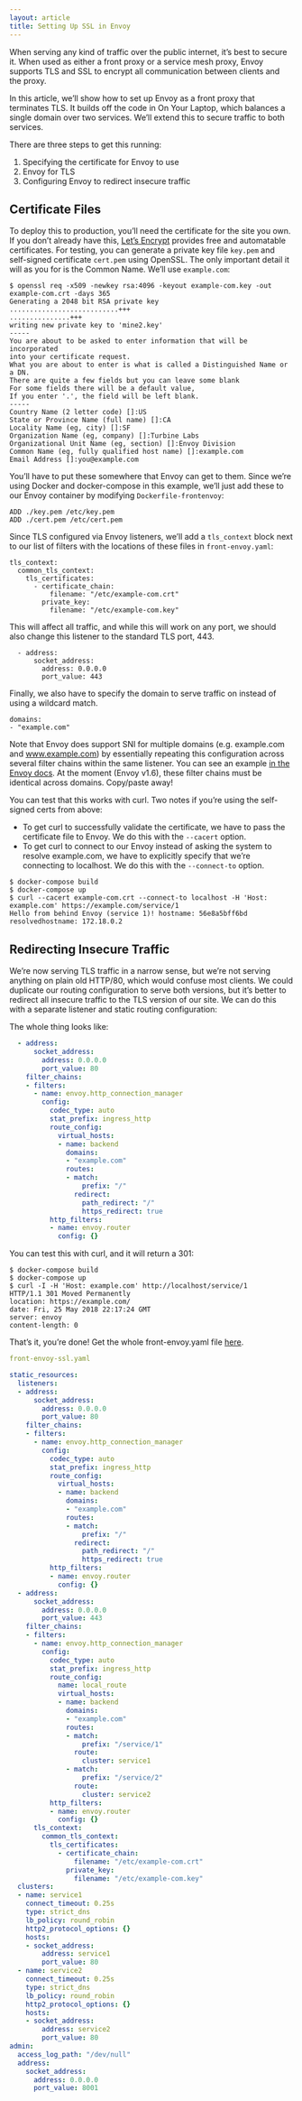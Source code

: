 ```yaml
---
layout: article
title: Setting Up SSL in Envoy
---
```


[//]: # ( Copyright 2018 Turbine Labs, Inc.                                   )
[//]: # ( you may not use this file except in compliance with the License.    )
[//]: # ( You may obtain a copy of the License at                             )
[//]: # (                                                                     )
[//]: # (     http://www.apache.org/licenses/LICENSE-2.0                      )
[//]: # (                                                                     )
[//]: # ( Unless required by applicable law or agreed to in writing, software )
[//]: # ( distributed under the License is distributed on an "AS IS" BASIS,   )
[//]: # ( WITHOUT WARRANTIES OR CONDITIONS OF ANY KIND, either express or     )
[//]: # ( implied. See the License for the specific language governing        )
[//]: # ( permissions and limitations under the License.                      )

[//]: # (Setting Up SSL in Envoy)

When serving any kind of traffic over the public internet, it’s best to secure
it. When used as either a front proxy or a service mesh proxy, Envoy supports
TLS and SSL to encrypt all communication between clients and the proxy.

In this article, we’ll show how to set up Envoy as a front proxy that
terminates TLS. It builds off the code in On Your Laptop, which balances a
single domain over two services. We’ll extend this to secure traffic to both
services.

There are three steps to get this running:

1. Specifying the certificate for Envoy to use
2.  Envoy for TLS
3. Configuring Envoy to redirect insecure traffic

## Certificate Files

To deploy this to production, you’ll need the certificate for the site you own.
If you don’t already have this, [Let’s Encrypt](https://letsencrypt.org)
provides free and automatable certificates. For testing, you can generate a
private key file `key.pem` and self-signed certificate `cert.pem` using
OpenSSL. The only important detail it will as you for is the Common Name. We’ll
use `example.com`:

```console
$ openssl req -x509 -newkey rsa:4096 -keyout example-com.key -out example-com.crt -days 365
Generating a 2048 bit RSA private key
...........................+++
...............+++
writing new private key to 'mine2.key'
-----
You are about to be asked to enter information that will be incorporated
into your certificate request.
What you are about to enter is what is called a Distinguished Name or a DN.
There are quite a few fields but you can leave some blank
For some fields there will be a default value,
If you enter '.', the field will be left blank.
-----
Country Name (2 letter code) []:US
State or Province Name (full name) []:CA
Locality Name (eg, city) []:SF
Organization Name (eg, company) []:Turbine Labs
Organizational Unit Name (eg, section) []:Envoy Division
Common Name (eg, fully qualified host name) []:example.com
Email Address []:you@example.com
```

You’ll have to put these somewhere that Envoy can get to them. Since we’re
using Docker and docker-compose in this example, we’ll just add these to our
Envoy container by modifying `Dockerfile-frontenvoy`:

```console
ADD ./key.pem /etc/key.pem
ADD ./cert.pem /etc/cert.pem
```

Since TLS configured via Envoy listeners, we’ll add a `tls_context` block next to our list of filters with the locations of these files in `front-envoy.yaml`:

```console
tls_context:
  common_tls_context:
    tls_certificates:
      - certificate_chain:
          filename: "/etc/example-com.crt"
        private_key:
          filename: "/etc/example-com.key"
```

This will affect all traffic, and while this will work on any port, we should also change this listener to the standard TLS port, 443.

```console
  - address:
      socket_address:
        address: 0.0.0.0
        port_value: 443
```

Finally, we also have to specify the domain to serve traffic on instead of using a wildcard match.

```console
domains:
- "example.com"
```

Note that Envoy does support SNI for multiple domains (e.g. example.com and
www.example.com) by essentially repeating this configuration across several
filter chains within the same listener. You can see an example
[in the Envoy docs](https://www.envoyproxy.io/docs/envoy/latest/faq/sni). At
the moment (Envoy v1.6), these filter chains must be identical across domains.
Copy/paste away!

You can test that this works with curl. Two notes if you’re using the
self-signed certs from above:

 - To get curl to successfully validate the certificate, we have to pass the certificate file to Envoy. We do this with the `--cacert` option.
 - To get curl to connect to our Envoy instead of asking the system to resolve example.com, we have to explicitly specify that we’re connecting to localhost. We do this with the `--connect-to` option.

```console
$ docker-compose build
$ docker-compose up
$ curl --cacert example-com.crt --connect-to localhost -H 'Host: example.com' https://example.com/service/1
Hello from behind Envoy (service 1)! hostname: 56e8a5bff6bd resolvedhostname: 172.18.0.2
```

## Redirecting Insecure Traffic

We’re now serving TLS traffic in a narrow sense, but we’re not serving anything
on plain old HTTP/80, which would confuse most clients. We could duplicate our
routing configuration to serve both versions, but it’s better to redirect all
insecure traffic to the TLS version of our site. We can do this with a separate
listener and static routing configuration:

The whole thing looks like:

```yaml
  - address:
      socket_address:
        address: 0.0.0.0
        port_value: 80
    filter_chains:
    - filters:
      - name: envoy.http_connection_manager
        config:
          codec_type: auto
          stat_prefix: ingress_http
          route_config:
            virtual_hosts:
            - name: backend
              domains:
              - "example.com"
              routes:
              - match:
                  prefix: "/"
                redirect:
                  path_redirect: "/"
                  https_redirect: true
          http_filters:
          - name: envoy.router
            config: {}
```

You can test this with curl, and it will return a 301:

```console
$ docker-compose build
$ docker-compose up
$ curl -I -H 'Host: example.com' http://localhost/service/1
HTTP/1.1 301 Moved Permanently
location: https://example.com/
date: Fri, 25 May 2018 22:17:24 GMT
server: envoy
content-length: 0
```

That’s it, you’re done! Get the whole front-envoy.yaml file
[here](front-envoy-ssl.yaml).

```yaml
front-envoy-ssl.yaml

static_resources:
  listeners:
  - address:
      socket_address:
        address: 0.0.0.0
        port_value: 80
    filter_chains:
    - filters:
      - name: envoy.http_connection_manager
        config:
          codec_type: auto
          stat_prefix: ingress_http
          route_config:
            virtual_hosts:
            - name: backend
              domains:
              - "example.com"
              routes:
              - match:
                  prefix: "/"
                redirect:
                  path_redirect: "/"
                  https_redirect: true
          http_filters:
          - name: envoy.router
            config: {}
  - address:
      socket_address:
        address: 0.0.0.0
        port_value: 443
    filter_chains:
    - filters:
      - name: envoy.http_connection_manager
        config:
          codec_type: auto
          stat_prefix: ingress_http
          route_config:
            name: local_route
            virtual_hosts:
            - name: backend
              domains:
              - "example.com"
              routes:
              - match:
                  prefix: "/service/1"
                route:
                  cluster: service1
              - match:
                  prefix: "/service/2"
                route:
                  cluster: service2
          http_filters:
          - name: envoy.router
            config: {}
      tls_context:
        common_tls_context:
          tls_certificates:
            - certificate_chain:
                filename: "/etc/example-com.crt"
              private_key:
                filename: "/etc/example-com.key"
  clusters:
  - name: service1
    connect_timeout: 0.25s
    type: strict_dns
    lb_policy: round_robin
    http2_protocol_options: {}
    hosts:
    - socket_address:
        address: service1
        port_value: 80
  - name: service2
    connect_timeout: 0.25s
    type: strict_dns
    lb_policy: round_robin
    http2_protocol_options: {}
    hosts:
    - socket_address:
        address: service2
        port_value: 80
admin:
  access_log_path: "/dev/null"
  address:
    socket_address:
      address: 0.0.0.0
      port_value: 8001
```
